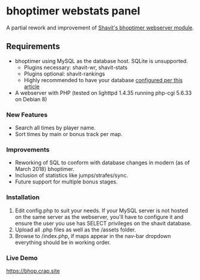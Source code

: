 # bhoptimer webstats panel

A partial rework and improvement of [Shavit's bhoptimer webserver module](https://github.com/shavitush/bhoptimer).

## Requirements

* bhoptimer using MySQL as the database host. SQLite is unsupported.
  * Plugins necessary: shavit-wr, shavit-stats
  * Plugins optional: shavit-rankings
  * Highly recommended to have your database [configured per this article](https://github.com/shavitush/bhoptimer/wiki/4.2.-Extra:-Updating-(Database))
* A webserver with PHP (tested on lighttpd 1.4.35 running php-cgi 5.6.33 on Debian 8)

### New Features

* Search all times by player name.
* Sort times by main or bonus track per map.

### Improvements

* Reworking of SQL to conform with database changes in modern (as of March 2018) bhoptimer.
* Inclusion of statistics like jumps/strafes/sync.
* Future support for multiple bonus stages.

### Installation

1. Edit config.php to suit your needs. If your MySQL server is not hosted on the same server as the webserver, you'll have to configure it and ensure the user you use has SELECT privileges on the shavit database.
2. Upload all .php files as well as the /assets folder.
3. Browse to /index.php, if maps appear in the nav-bar dropdown everything should be in working order.

### Live Demo

https://bhop.crap.site